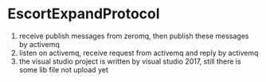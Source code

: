 # EscortExpandProtocol

1. receive publish messages from zeromq, then publish these messages by activemq
2. listen on activemq, receive request from activemq and reply by activemq
3. the visual studio project is written by visual studio 2017, still there is some lib file not upload yet



